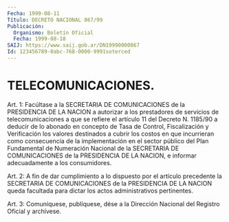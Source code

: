 ```yaml
---
Fecha: 1999-08-11
Título: DECRETO NACIONAL 867/99
Publicación:
  Organismo: Boletín Oficial
  Fecha: 1999-08-18
SAIJ: https://www.saij.gob.ar/DN19990000867
Id: 123456789-0abc-768-0000-9991soterced
---
```

# TELECOMUNICACIONES.

<a id="1"></a>
Art. 1: Facúltase a la SECRETARIA DE COMUNICACIONES de la PRESIDENCIA DE LA NACION a autorizar a los prestadores de servicios de telecomunicaciones a que se refiere el artículo 11 del Decreto N. 1185/90 a deducir de lo abonado en concepto de Tasa de Control, Fiscalización y Verificación los valores destinados  a  cubrir  los costos en que incurrieran como consecuencia de la implementación en el sector público del Plan Fundamental de Numeración Nacional de la SECRETARIA DE COMUNICACIONES de la PRESIDENCIA DE LA NACION, e informar adecuadamente a los consumidores.

<a id="2"></a>
Art. 2: A fin de dar cumplimiento a lo dispuesto  por  el artículo precedente la SECRETARIA DE COMUNICACIONES de la PRESIDENCIA  DE LA NACION  queda  facultada  para  dictar  los  actos  administrativos pertinentes.

<a id="3"></a>
Art. 3: Comuníquese, publíquese, dése a la Dirección  Nacional del Registro Oficial y archívese.
